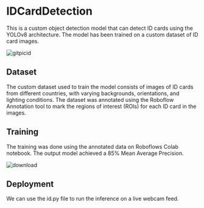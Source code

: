 # IDCardDetection
This is a custom object detection model that can detect ID cards using the YOLOv8 architecture. The model has been trained on a custom dataset of ID card images.

![gitpicid](https://user-images.githubusercontent.com/99131011/232127914-37115914-8755-4a27-9165-ebde0eb5e3de.jpg)

## Dataset
The custom dataset used to train the model consists of images of ID cards from different countries, with varying backgrounds, orientations, and lighting conditions. The dataset was annotated using the Roboflow Annotation tool to mark the regions of interest (ROIs) for each ID card in the images. 

## Training

The training was done using the annotated data on Roboflows Colab notebook. The output model achieved a 85% Mean Average Precision.




![download](https://user-images.githubusercontent.com/99131011/228625933-d36565b3-f540-490e-9586-4b4be92c9ec7.png)


## Deployment
We can use the id.py file to run the inference on a live webcam feed. 
